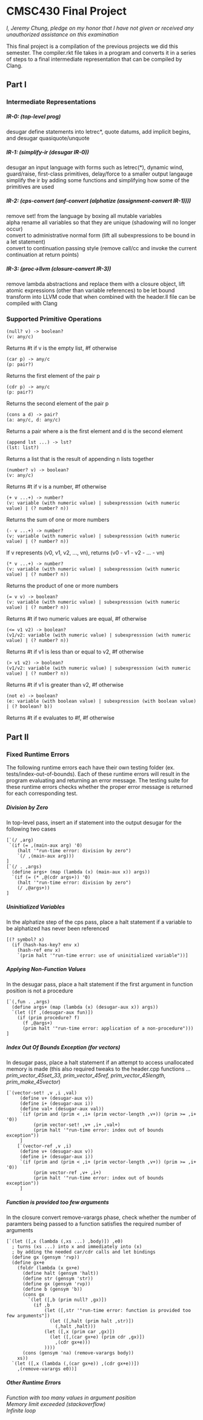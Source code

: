 # CMSC430 Final Project
*I, Jeremy Chung, pledge on my honor that I have not given or received any unauthorized assistance on this examination*

This final project is a compilation of the previous projects we did this semester. The compiler.rkt file takes in a program and converts it in a series of steps to a final intermediate representation that can be compiled by Clang. 

## Part I

### Intermediate Representations

##### IR-0: (top-level prog)
  desugar define statements into letrec\*, quote datums, add implicit begins, and desugar quasiquote/unquote

##### IR-1: (simplify-ir (desugar IR-0))
  desugar an input language with forms such as letrec(\*), dynamic wind, guard/raise, first-class primitives, delay/force to a  smaller output langauge <br/>
  simplify the ir by adding some functions and simplifying how some of the primitives are used

##### IR-2: (cps-convert (anf-convert (alphatize (assignment-convert IR-1))))
  remove set! from the language by boxing all mutable variables <br/>
  alpha rename all variables so that they are unique (shadowing will no longer occur) <br/>
  convert to administrative normal form (lift all subexpressions to be bound in a let statement) <br/>
  convert to continuation passing style (remove call/cc and invoke the current continuation at return points) <br/>

##### IR-3: (proc->llvm (closure-convert IR-3))
  remove lambda abstractions and replace them with a closure object, lift atomic expressions (other than variable references) to be let bound <br/>
  transform into LLVM code that when combined with the header.ll file can be compiled with Clang 
  
### Supported Primitive Operations

```racket
(null? v) -> boolean? 
(v: any/c)
```
Returns #t if v is the empty list, #f otherwise

```racket 
(car p) -> any/c 
(p: pair?) 
```
Returns the first element of the pair p

```racket 
(cdr p) -> any/c 
(p: pair?) 
```
Returns the second element of the pair p

```racket 
(cons a d) -> pair? 
(a: any/c, d: any/c) 
```
Returns a pair where a is the first element and d is the second element

```racket
(append lst ...) -> lst?
(lst: list?)
```
Returns a list that is the result of appending n lists together

```racket
(number? v) -> boolean? 
(v: any/c)
```
Returns #t if v is a number, #f otherwise

```racket
(+ v ...+) -> number? 
(v: variable (with numeric value) | subexpresssion (with numeric value) | (? number? n))
```
Returns the sum of one or more numbers

```racket
(- v ...+) -> number? 
(v: variable (with numeric value) | subexpresssion (with numeric value) | (? number? n))
```
If v represents (v0, v1, v2, ..., vn), returns (v0 - v1 - v2 - ... - vn)

```racket
(* v ...+) -> number? 
(v: variable (with numeric value) | subexpresssion (with numeric value) | (? number? n))
```
Returns the product of one or more numbers

```racket
(= v v) -> boolean? 
(v: variable (with numeric value) | subexpresssion (with numeric value) | (? number? n))
```
Returns #t if two numeric values are equal, #f otherwise

```racket
(<= v1 v2) -> boolean? 
(v1/v2: variable (with numeric value) | subexpresssion (with numeric value) | (? number? n))
```
Returns #t if v1 is less than or equal to v2, #f otherwise

```racket
(> v1 v2) -> boolean? 
(v1/v2: variable (with numeric value) | subexpresssion (with numeric value) | (? number? n))
```
Returns #t if v1 is greater than v2, #f otherwise

```racket
(not e) -> boolean? 
(e: variable (with boolean value) | subexpression (with boolean value) | (? boolean? b))
```
Returns #t if e evaluates to #f, #f otherwise

## Part II

### Fixed Runtime Errors

The following runtime errors each have their own testing folder (ex. tests/index-out-of-bounds). Each of these runtime errors will result in the program evaluating and returning an error message. The testing suite for these runtime errors checks whether the proper error message is returned for each corresponding test.

##### Division by Zero
In top-level pass, insert an if statement into the output desugar for the following two cases

```racket
[`(/ ,arg)
 `(if (= ,(main-aux arg) '0)
    (halt '"run-time error: division by zero")
    `(/ ,(main-aux arg)))
]
[`(/ . ,args)
  (define args+ (map (lambda (x) (main-aux x)) args))
  `(if (= (* ,@(cdr args+)) '0)
    (halt '"run-time error: division by zero")
    (/ ,@args+))
]
```
##### Uninitialized Variables
In the alphatize step of the cps pass, place a halt statement if a variable to be alphatized has never been referenced

```racket
[(? symbol? x)
  (if (hash-has-key? env x)                
    (hash-ref env x)
    `(prim halt '"run-time error: use of uninitialized variable"))]
```
##### Applying Non-Function Values
In the desugar pass, place a halt statement if the first argument in function position is not a procedure

```racket
[`(,fun . ,args)
  (define args+ (map (lambda (x) (desugar-aux x)) args))
  `(let ([f ,(desugar-aux fun)])
    (if (prim procedure? f)
      (f ,@args+)
      (prim halt '"run-time error: application of a non-procedure")))
]
```
##### Index Out Of Bounds Exception (for vectors)
In desugar pass, place a halt statement if an attempt to access unallocated memory is made (this also required tweaks to the header.cpp functions ... *prim_vector_45set_33, prim_vector_45ref, prim_vector_45length, prim_make_45vector*)

```racket
[`(vector-set! ,v ,i ,val)
     (define v+ (desugar-aux v))
     (define i+ (desugar-aux i))
     (define val+ (desugar-aux val))
     `(if (prim and (prim < ,i+ (prim vector-length ,v+)) (prim >= ,i+ '0))
          (prim vector-set! ,v+ ,i+ ,val+)
          (prim halt '"run-time error: index out of bounds exception"))
     ]
    [`(vector-ref ,v ,i)
     (define v+ (desugar-aux v))
     (define i+ (desugar-aux i))
     `(if (prim and (prim < ,i+ (prim vector-length ,v+)) (prim >= ,i+ '0))
          (prim vector-ref ,v+ ,i+)
          (prim halt '"run-time error: index out of bounds exception"))
     ]
```

##### Function is provided too few arguments
In the closure convert remove-varargs phase, check whether the number of paramters being passed to a function satisfies the required number of arguments

```racket
[`(let ([,x (lambda (,xs ...) ,body)]) ,e0)
  ; turns (xs ...) into x and immediately into (x)
  ; by adding the needed car/cdr calls and let bindings
  (define gx (gensym 'rvp))
  (define gx+e
    (foldr (lambda (x gx+e)
      (define halt (gensym 'halt))
      (define str (gensym 'str))
      (define gx (gensym 'rvp))
      (define b (gensym 'b))
      (cons gx
        `(let ([,b (prim null? ,gx)])
          (if ,b
              (let ([,str '"run-time error: function is provided too few arguments"])
                (let ([,halt (prim halt ,str)])
                  (,halt ,halt)))
              (let ([,x (prim car ,gx)])
                (let ([,(car gx+e) (prim cdr ,gx)])
                  ,(cdr gx+e)))
              ))))
      (cons (gensym 'na) (remove-varargs body))
    xs))
  `(let ([,x (lambda (,(car gx+e)) ,(cdr gx+e))])
    ,(remove-varargs e0))]
```

##### Other Runtime Errors

*Function with too many values in argument position* <br/>
*Memory limit exceeded (stackoverflow)* <br/>
*Infinite loop*
